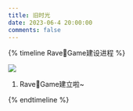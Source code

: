 ```yaml
---
title: 旧时光
date: 2023-06-4 20:00:00
comments: false
---
```


{% timeline Rave🥝Game建设进程 %}

<!-- timeline 2023-6-4-->
![](https://w.wallhaven.cc/full/6d/wallhaven-6d2577.png)
1. Rave🥝Game建立啦~
<!-- endtimeline -->


{% endtimeline %}
